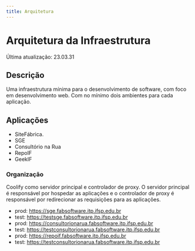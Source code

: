 ```yaml
---
title: Arquitetura
---
```

# Arquitetura da Infraestrutura

Última atualização: 23.03.31

## Descrição

Uma infraestrutura mínima para o desenvolvimento de software, com foco em desenvolvimento web. Com no mínimo dois ambientes para cada aplicação.

## Aplicações

- SiteFábrica.
- SGE
- Consultório na Rua
- RepoIF
- GeekIF

### Organização

Coolify como servidor principal e controlador de proxy. O servidor principal é responsável por hospedar as aplicações e o controlador de proxy é responsável por redirecionar as requisições para as aplicações.

- prod: https://sge.fabsoftware.itp.ifsp.edu.br
- test: https://testsge.fabsoftware.itp.ifsp.edu.br
- prod: https://consultorionarua.fabsoftware.itp.ifsp.edu.br
- test: https://testconsultorionarua.fabsoftware.itp.ifsp.edu.br
- prod: https://repoif.fabsoftware.itp.ifsp.edu.br
- test: https://testconsultorionarua.fabsoftware.itp.ifsp.edu.br
